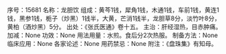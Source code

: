 序号：15681
名称：龙胆饮
组成：黄芩1钱，犀角1钱，木通1钱，车前1钱，黄连1钱，黑参1钱，栀子（炒黑）1钱半，大黄，芒消1钱半，龙胆草8分，淡竹叶8分，黄柏（酒炒黑）5分。
出处：《张氏医通》卷十五。
主治：肝经湿热，目赤肿痛。
加减：None
功效：None
用法用量：水煎。食后分2次热服。
制备方法：None
临床应用：None
各家论述：None
用药禁忌：None
附注：《盘珠集》有知母。
